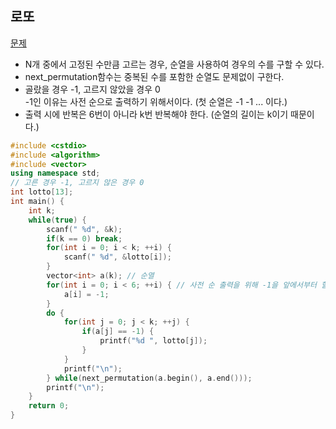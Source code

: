 ## 로또
[문제](https://www.acmicpc.net/problem/6603)  
* N개 중에서 고정된 수만큼 고르는 경우, 순열을 사용하여 경우의 수를 구할 수 있다.
* next_permutation함수는 중복된 수를 포함한 순열도 문제없이 구한다.
* 골랐을 경우 -1, 고르지 않았을 경우 0  
-1인 이유는 사전 순으로 출력하기 위해서이다. (첫 순열은 -1 -1 ... 이다.)  
* 출력 시에 반복은 6번이 아니라 k번 반복해야 한다. (순열의 길이는 k이기 때문이다.)
```c++
#include <cstdio>
#include <algorithm>
#include <vector>
using namespace std;
// 고른 경우 -1, 고르지 않은 경우 0
int lotto[13];
int main() {
    int k;
    while(true) {
        scanf(" %d", &k);
        if(k == 0) break;
        for(int i = 0; i < k; ++i) {
            scanf(" %d", &lotto[i]);
        }
        vector<int> a(k); // 순열
        for(int i = 0; i < 6; ++i) { // 사전 순 출력을 위해 -1을 앞에서부터 할당
            a[i] = -1;
        }
        do {
            for(int j = 0; j < k; ++j) { 
                if(a[j] == -1) {
                    printf("%d ", lotto[j]);                
                }
            }
            printf("\n");
        } while(next_permutation(a.begin(), a.end()));
        printf("\n");
    }
    return 0;
}
```
